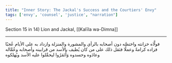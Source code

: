 ```yaml
---
title: "Inner Story: The Jackal's Success and the Courtiers' Envy"
tags: ['envy', 'counsel', 'justice', "narration"]
---
```


 Section 15 in 14) Lion and Jackal, [[Kalīla wa-Dimna]]

---
فولَّاه خزانته واختصَّه دون أصحابه بالرأي والمشورة والمنزلة وازداد به على الأيام عُجبًا فزاده كرامةً وعملًا فثقل ذلك على من كان يُطيف بالأسد من قرابينه وأصحابه وعُمَّاله وعادَوه وحسدوه وَأْتَمَرُوا ليحمِّلوا عليه الأسد ويُهلكوه
